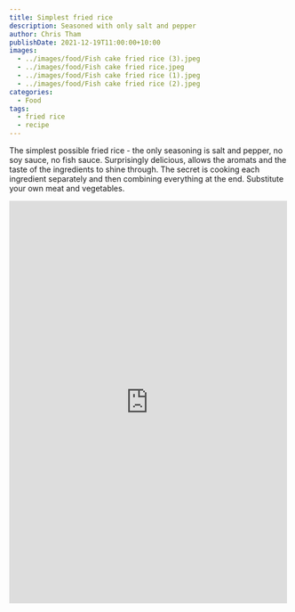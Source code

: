 ```yaml
---
title: Simplest fried rice
description: Seasoned with only salt and pepper
author: Chris Tham
publishDate: 2021-12-19T11:00:00+10:00
images:
  - ../images/food/Fish cake fried rice (3).jpeg
  - ../images/food/Fish cake fried rice.jpeg
  - ../images/food/Fish cake fried rice (1).jpeg
  - ../images/food/Fish cake fried rice (2).jpeg
categories:
  - Food
tags:
  - fried rice
  - recipe
---
```

The simplest possible fried rice - the only seasoning is salt and pepper, no soy sauce, no fish sauce. Surprisingly delicious, allows the aromats and the taste of the ingredients to shine through. The secret is cooking each ingredient separately and then combining everything at the end. Substitute your own meat and vegetables.

<iframe src="https://www.facebook.com/plugins/post.php?href=https%3A%2F%2Fwww.facebook.com%2Fchris1.tham%2Fposts%2Fpfbid02GQvPmMVKgt4zi3FT65PsxLSB3XZXvRtB4B8DvueRSjJW7toGFqe7PfeQfURhkQ6ul&show_text=true&width=500" width="500" height="723" style="border:none;overflow:hidden" scrolling="no" frameborder="0" allowfullscreen="true" allow="autoplay; clipboard-write; encrypted-media; picture-in-picture; web-share"></iframe>
